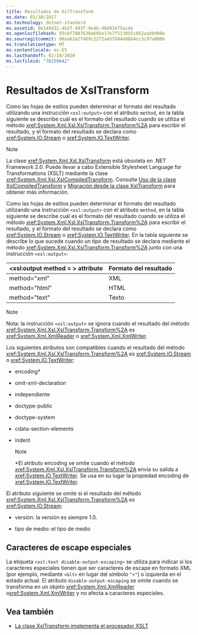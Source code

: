 ```yaml
---
title: Resultados de XslTransform
ms.date: 03/30/2017
ms.technology: dotnet-standard
ms.assetid: 8e149d32-4b2f-493f-9e4b-d0d93475acde
ms.openlocfilehash: 93cbf7807630a605e17e7f513055c052aad0d08e
ms.sourcegitcommit: 00aa62e2f469c2272a457b04e66b4cc3c97a800b
ms.translationtype: MT
ms.contentlocale: es-ES
ms.lasthandoff: 02/28/2020
ms.locfileid: "78159642"
---
```

# <a name="outputs-from-an-xsltransform"></a>Resultados de XslTransform
Como las hojas de estilos pueden determinar el formato del resultado utilizando una instrucción `<xsl:output>` con el atributo `method`, en la tabla siguiente se describe cuál es el formato del resultado cuando se utiliza el método <xref:System.Xml.Xsl.XslTransform.Transform%2A> para escribir el resultado, y el formato del resultado se declara como <xref:System.IO.Stream> o <xref:System.IO.TextWriter>.  
  
> [!NOTE]
> La clase <xref:System.Xml.Xsl.XslTransform> está obsoleta en .NET Framework 2.0. Puede llevar a cabo Extensible Stylesheet Language for Transformations (XSLT) mediante la clase <xref:System.Xml.Xsl.XslCompiledTransform>. Consulte [Uso de la clase XslCompiledTransform](../../../../docs/standard/data/xml/using-the-xslcompiledtransform-class.md) y [Migración desde la clase XslTransform](../../../../docs/standard/data/xml/migrating-from-the-xsltransform-class.md) para obtener más información.  
  
 Como las hojas de estilos pueden determinar el formato del resultado utilizando una instrucción `<xsl:output>` con el atributo `method`, en la tabla siguiente se describe cuál es el formato del resultado cuando se utiliza el método <xref:System.Xml.Xsl.XslTransform.Transform%2A> para escribir el resultado, y el formato del resultado se declara como <xref:System.IO.Stream> o <xref:System.IO.TextWriter>. En la tabla siguiente se describe lo que sucede cuando un tipo de resultado se declara mediante el método <xref:System.Xml.Xsl.XslTransform.Transform%2A> junto con una instrucción `<xsl:output>`:  
  
|\<xsl:output method = > attribute|Formato del resultado|  
|-----------------------------------------|-------------------|  
|method="xml"|XML|  
|method="html"|HTML|  
|method="text"|Texto|  
  
> [!NOTE]
> Nota: la instrucción `<xsl:output>` se ignora cuando el resultado del método <xref:System.Xml.Xsl.XslTransform.Transform%2A> es <xref:System.Xml.XmlReader> o <xref:System.Xml.XmlWriter>.  
  
 Los siguientes atributos son compatibles cuando el resultado del método <xref:System.Xml.Xsl.XslTransform.Transform%2A> es <xref:System.IO.Stream> o <xref:System.IO.TextWriter>:  
  
- encoding*  
  
- omit-xml-declaration  
  
- independiente  
  
- doctype-public  
  
- doctype-system  
  
- cdata-section-elements  
  
- indent  
  
    > [!NOTE]
    > \*El atributo encoding se omite cuando el método <xref:System.Xml.Xsl.XslTransform.Transform%2A> envía su salida a <xref:System.IO.TextWriter>. Se usa en su lugar la propiedad encoding de <xref:System.IO.TextWriter>.
  
 El atributo siguiente se omite si el resultado del método <xref:System.Xml.Xsl.XslTransform.Transform%2A> es <xref:System.IO.Stream>:  
  
- versión: la versión es siempre 1.0.  
  
- tipo de medio: el tipo de medio  
  
## <a name="escaping-special-characters"></a>Caracteres de escape especiales  
 La etiqueta `<xsl:text disable-output-escaping>` se utiliza para indicar si los caracteres especiales tienen que ser caracteres de escape en formato XML (por ejemplo, mediante `<&lt>` en lugar del símbolo `"<"`) o izquierda en el estado actual. El atributo `disable-output-escaping` se omite cuando se transforma en un objeto <xref:System.Xml.XmlReader> o<xref:System.Xml.XmlWriter> y no afecta a caracteres especiales.  
  
## <a name="see-also"></a>Vea también

- [La clase XslTransform implementa el procesador XSLT](../../../../docs/standard/data/xml/xsltransform-class-implements-the-xslt-processor.md)
